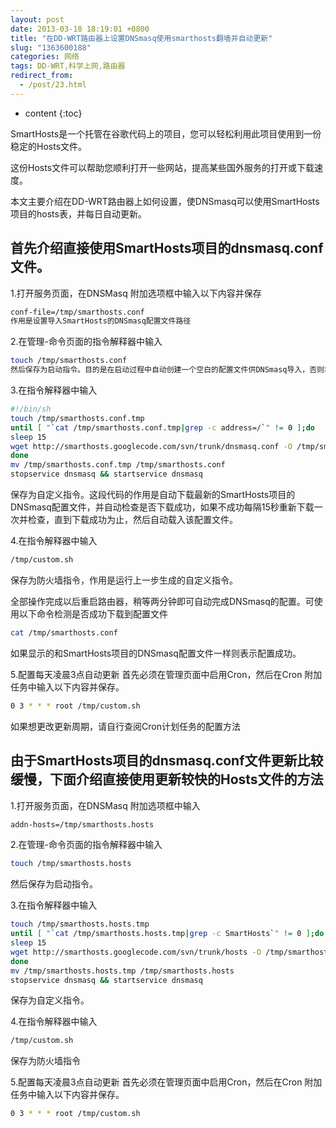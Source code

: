 ```yaml
---
layout: post
date: 2013-03-18 18:19:01 +0800
title: "在DD-WRT路由器上设置DNSmasq使用smarthosts翻墙并自动更新"
slug: "1363600188"
categories: 网络
tags: DD-WRT,科学上网,路由器
redirect_from:
  - /post/23.html
---
```

* content
{:toc}

SmartHosts是一个托管在谷歌代码上的项目，您可以轻松利用此项目使用到一份稳定的Hosts文件。
<!--more-->

这份Hosts文件可以帮助您顺利打开一些网站，提高某些国外服务的打开或下载速度。

本文主要介绍在DD-WRT路由器上如何设置，使DNSmasq可以使用SmartHosts项目的hosts表，并每日自动更新。

## 首先介绍直接使用SmartHosts项目的dnsmasq.conf文件。

1.打开服务页面，在DNSMasq 附加选项框中输入以下内容并保存

```Bash
conf-file=/tmp/smarthosts.conf
作用是设置导入SmartHosts的DNSmasq配置文件路径
```

2.在管理-命令页面的指令解释器中输入

```Bash
touch /tmp/smarthosts.conf
然后保存为启动指令。目的是在启动过程中自动创建一个空白的配置文件供DNSmasq导入，否则将会产生bug，造成的后果包括不能上网、无法在路由器端使用wget命令
```

3.在指令解释器中输入

```Bash
#!/bin/sh
touch /tmp/smarthosts.conf.tmp
until [ "`cat /tmp/smarthosts.conf.tmp|grep -c address=/`" != 0 ];do
sleep 15
wget http://smarthosts.googlecode.com/svn/trunk/dnsmasq.conf -O /tmp/smarthosts.conf.tmp
done
mv /tmp/smarthosts.conf.tmp /tmp/smarthosts.conf
stopservice dnsmasq && startservice dnsmasq
```

保存为自定义指令。这段代码的作用是自动下载最新的SmartHosts项目的DNSmasq配置文件，并自动检查是否下载成功，如果不成功每隔15秒重新下载一次并检查，直到下载成功为止，然后自动载入该配置文件。

4.在指令解释器中输入

```Bash
/tmp/custom.sh
```

保存为防火墙指令，作用是运行上一步生成的自定义指令。

全部操作完成以后重启路由器，稍等两分钟即可自动完成DNSmasq的配置。可使用以下命令检测是否成功下载到配置文件

```Bash
cat /tmp/smarthosts.conf
```

 如果显示的和SmartHosts项目的DNSmasq配置文件一样则表示配置成功。

5.配置每天凌晨3点自动更新
首先必须在管理页面中启用Cron，然后在Cron 附加任务中输入以下内容并保存。

```Bash
0 3 * * * root /tmp/custom.sh
```

 如果想更改更新周期，请自行查阅Cron计划任务的配置方法

## 由于SmartHosts项目的dnsmasq.conf文件更新比较缓慢，下面介绍直接使用更新较快的Hosts文件的方法

1.打开服务页面，在DNSMasq 附加选项框中输入

```Bash
addn-hosts=/tmp/smarthosts.hosts
```

2.在管理-命令页面的指令解释器中输入

```Bash
touch /tmp/smarthosts.hosts
```

然后保存为启动指令。

3.在指令解释器中输入

```Bash
touch /tmp/smarthosts.hosts.tmp
until [ "`cat /tmp/smarthosts.hosts.tmp|grep -c SmartHosts`" != 0 ];do
sleep 15
wget http://smarthosts.googlecode.com/svn/trunk/hosts -O /tmp/smarthosts.hosts.tmp
done
mv /tmp/smarthosts.hosts.tmp /tmp/smarthosts.hosts
stopservice dnsmasq && startservice dnsmasq
```

保存为自定义指令。

4.在指令解释器中输入

```Bash
/tmp/custom.sh
```

保存为防火墙指令

5.配置每天凌晨3点自动更新
首先必须在管理页面中启用Cron，然后在Cron 附加任务中输入以下内容并保存。

```Bash
0 3 * * * root /tmp/custom.sh
```

